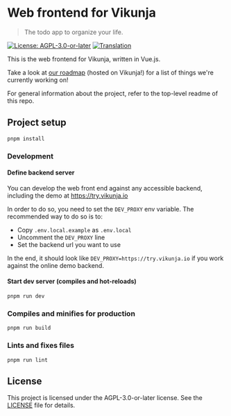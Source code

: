# Web frontend for Vikunja

> The todo app to organize your life.

[![License: AGPL-3.0-or-later](https://img.shields.io/badge/License-AGPL--3.0--or--later-blue.svg)](LICENSE)
[![Translation](https://badges.crowdin.net/vikunja/localized.svg)](https://crowdin.com/project/vikunja)

This is the web frontend for Vikunja, written in Vue.js.

Take a look at [our roadmap](https://my.vikunja.cloud/share/UrdhKPqumxDXUbYpEGJLSIyNTwAnbBzVlwdDpRbv/auth) (hosted on Vikunja!) for a list of things we're currently working on!

For general information about the project, refer to the top-level readme of this repo.

## Project setup

```shell
pnpm install
```

### Development

#### Define backend server

You can develop the web front end against any accessible backend, including the demo at https://try.vikunja.io

In order to do so, you need to set the `DEV_PROXY` env variable. The recommended way to do so is to:

- Copy `.env.local.example` as `.env.local`
- Uncomment the `DEV_PROXY` line
- Set the backend url you want to use

In the end, it should look like `DEV_PROXY=https://try.vikunja.io` if you work against the online demo backend.


#### Start dev server (compiles and hot-reloads)

```shell
pnpm run dev
```

### Compiles and minifies for production

```shell
pnpm run build
```

### Lints and fixes files

```shell
pnpm run lint
```

## License

This project is licensed under the AGPL-3.0-or-later license. See the [LICENSE](LICENSE) file for details.
